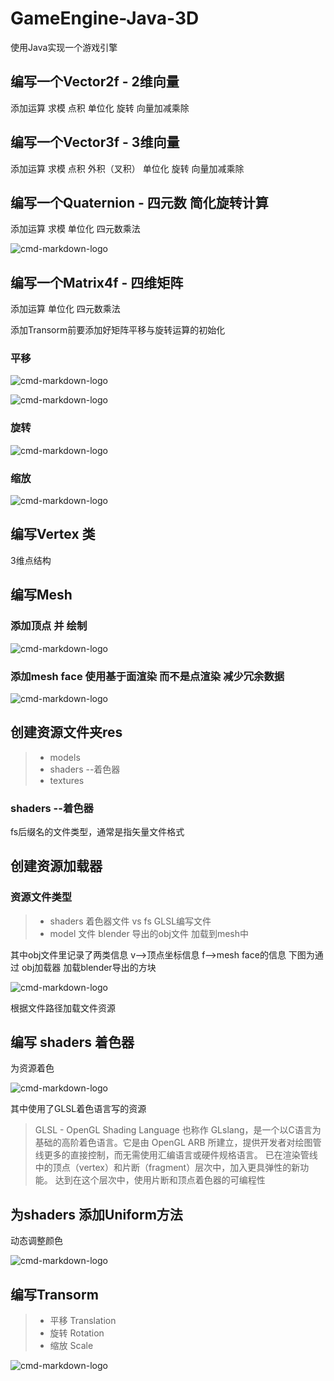 # GameEngine-Java-3D

使用Java实现一个游戏引擎


## 编写一个Vector2f - 2维向量

添加运算 求模 点积 单位化 旋转 向量加减乘除


## 编写一个Vector3f - 3维向量

添加运算 求模 点积 外积（叉积） 单位化 旋转 向量加减乘除


## 编写一个Quaternion - 四元数 简化旋转计算


添加运算 求模  单位化 四元数乘法

![cmd-markdown-logo](./pic/1.jpg)


## 编写一个Matrix4f - 四维矩阵 

添加运算 单位化 四元数乘法

添加Transorm前要添加好矩阵平移与旋转运算的初始化

### 平移
![cmd-markdown-logo](./pic/4.png)

![cmd-markdown-logo](./pic/4_1.png)

### 旋转

![cmd-markdown-logo](./pic/5.png)

### 缩放

![cmd-markdown-logo](./pic/6.png)


## 编写Vertex 类

3维点结构

## 编写Mesh 

### 添加顶点 并 绘制

![cmd-markdown-logo](./pic/2.png)

### 添加mesh face 使用基于面渲染 而不是点渲染 减少冗余数据

![cmd-markdown-logo](./pic/6.gif)


## 创建资源文件夹res

> * models
> * shaders --着色器
> * textures



### shaders --着色器

fs后缀名的文件类型，通常是指矢量文件格式



## 创建资源加载器

### 资源文件类型
> * shaders 着色器文件 vs fs GLSL编写文件
> * model 文件 blender 导出的obj文件  加载到mesh中


其中obj文件里记录了两类信息 v-->顶点坐标信息 f-->mesh face的信息
下图为通过 obj加载器 加载blender导出的方块

![cmd-markdown-logo](./pic/7.gif)


根据文件路径加载文件资源


## 编写 shaders 着色器

为资源着色

![cmd-markdown-logo](./pic/3.png)


其中使用了GLSL着色语言写的资源

> GLSL - OpenGL Shading Language 也称作 GLslang，是一个以C语言为基础的高阶着色语言。它是由 OpenGL ARB 所建立，提供开发者对绘图管线更多的直接控制，而无需使用汇编语言或硬件规格语言。
> 已在渲染管线中的顶点（vertex）和片断（fragment）层次中，加入更具弹性的新功能。 达到在这个层次中，使用片断和顶点着色器的可编程性


## 为shaders 添加Uniform方法

动态调整颜色

![cmd-markdown-logo](./pic/3.gif)


## 编写Transorm

> * 平移 Translation
> * 旋转 Rotation
> * 缩放 Scale

![cmd-markdown-logo](./pic/5.gif)
